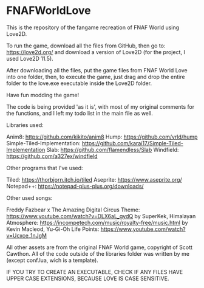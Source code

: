 # FNAFWorldLove
This is the repository of the fangame recreation of FNAF World using Love2D.

To run the game, download all the files from GitHub, then go to: https://love2d.org/ and download a version of Love2D (for the project, I used Love2D 11.5).

After downloading all the files, put the game files from FNAF World Love into one folder, then, to execute the game, just drag and drop the entire folder to the love.exe executable inside the Love2D folder.

Have fun modding the game!

The code is being provided 'as it is', with most of my original comments for the functions, and I left my todo list in the main file as well.

Libraries used:

Anim8: https://github.com/kikito/anim8
Hump: https://github.com/vrld/hump
Simple-Tiled-Implementation: https://github.com/karai17/Simple-Tiled-Implementation
Slab: https://github.com/flamendless/Slab
Windfield: https://github.com/a327ex/windfield

Other programs that I've used:

Tiled: https://thorbjorn.itch.io/tiled
Aseprite: https://www.aseprite.org/
Notepad++: https://notepad-plus-plus.org/downloads/

Other used songs:

Freddy Fazbear x The Amazing Digital Circus Theme: https://www.youtube.com/watch?v=DLX6aL_gydQ by SuperKek, 
Himalayan Atmosphere: https://incompetech.com/music/royalty-free/music.html by Kevin Macleod, 
Yu-Gi-Oh Life Points: https://www.youtube.com/watch?v=Ucxce_1nJgM

All other assets are from the original FNAF World game, copyright of Scott Cawthon.
All of the code outside of the libraries folder was written by me (except conf.lua, wich is a template).

IF YOU TRY TO CREATE AN EXECUTABLE, CHECK IF ANY FILES HAVE UPPER CASE EXTENSIONS, BECAUSE LOVE IS CASE SENSITIVE.